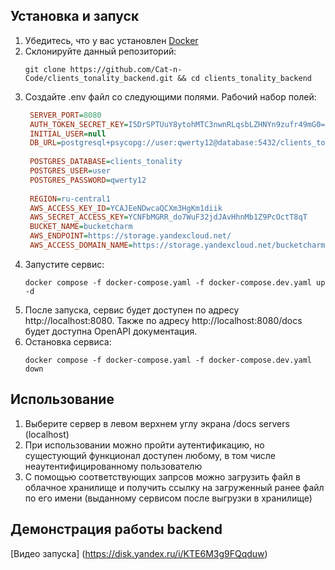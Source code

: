 
## Установка и запуск
1. Убедитесь, что у вас установлен [Docker](https://www.docker.com/)
2. Склонируйте данный репозиторий:
    ```shell
    git clone https://github.com/Cat-n-Code/clients_tonality_backend.git && cd clients_tonality_backend
    ```
3. Создайте .env файл со следующими полями. Рабочий набор полей:
   ```ini
    SERVER_PORT=8080
    AUTH_TOKEN_SECRET_KEY=I5DrSPTUuY8ytohMTC3nwnRLqsbLZHNYn9zufr49mG0=
    INITIAL_USER=null
    DB_URL=postgresql+psycopg://user:qwerty12@database:5432/clients_tonality
    
    POSTGRES_DATABASE=clients_tonality
    POSTGRES_USER=user
    POSTGRES_PASSWORD=qwerty12
    
    REGION=ru-central1
    AWS_ACCESS_KEY_ID=YCAJEeNDwcaQCXm3HgKm1diik
    AWS_SECRET_ACCESS_KEY=YCNFbMGRR_do7WuF32jdJAvHhnMb1Z9PcOctT8qT
    BUCKET_NAME=bucketcharm
    AWS_ENDPOINT=https://storage.yandexcloud.net/
    AWS_ACCESS_DOMAIN_NAME=https://storage.yandexcloud.net/bucketcharm/
   ```
4. Запустите сервис:
    ```shell
    docker compose -f docker-compose.yaml -f docker-compose.dev.yaml up -d
    ```
5. После запуска, сервис будет доступен по адресу http://localhost:8080. Также
    по адресу http://localhost:8080/docs будет доступна OpenAPI документация.
6. Остановка сервиса:
    ```shell
    docker compose -f docker-compose.yaml -f docker-compose.dev.yaml down
    ```
## Использование
1.	Выберите сервер в левом верхнем углу экрана /docs servers (localhost)
2.  При использовании можно пройти аутентификацию, но сущестующий функционал доступен любому, в том числе неаутентифицированному пользователю
3.  С помощью соответствующих запрсов можно загрузить файл в облачное хранилище и получить ссылку на загруженный ранее файл по его имени (выданному сервисом после выгрузки в хранилище)

## Демонстрация работы backend
[Видео запуска] (https://disk.yandex.ru/i/KTE6M3g9FQqduw)
